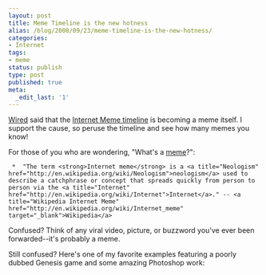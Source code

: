 ```yaml
---
layout: post
title: Meme Timeline is the new hotness
alias: /blog/2008/09/23/meme-timeline-is-the-new-hotness/
categories:
- Internet
tags:
- meme
status: publish
type: post
published: true
meta:
  _edit_last: '1'
---
```

<a title="Wired Meme Timeline Goes Viral" href="http://blog.wired.com/underwire/2008/09/track-the-life.html" target="_blank">Wired</a> said that the <a title="Internet Memes" href="http://www.dipity.com/user/tatercakes/timeline/Internet_Memes" target="_blank">Internet Meme timeline</a> is becoming a meme itself. I support the cause, so peruse the timeline and see how many memes you know!

For those of you who are wondering, "What's a <a title="Wikipedia Meme" href="http://en.wikipedia.org/wiki/Meme" target="_blank">meme</a>?":

	 *  "The term <strong>Internet meme</strong> is a <a title="Neologism" href="http://en.wikipedia.org/wiki/Neologism">neologism</a> used to describe a catchphrase or concept that spreads quickly from person to person via the <a title="Internet" href="http://en.wikipedia.org/wiki/Internet">Internet</a>." -- <a title="Wikipedia Internet Meme" href="http://en.wikipedia.org/wiki/Internet_meme" target="_blank">Wikipedia</a>

Confused? Think of any viral video, picture, or buzzword you've ever been forwarded--it's probably a meme.

Still confused? Here's one of my favorite examples featuring a poorly dubbed Genesis game and some amazing Photoshop work:
<object classid="clsid:d27cdb6e-ae6d-11cf-96b8-444553540000" width="425" height="344" codebase="http://download.macromedia.com/pub/shockwave/cabs/flash/swflash.cab#version=6,0,40,0"><param name="allowFullScreen" value="true" /><param name="src" value="http://www.youtube.com/v/qItugh-fFgg&amp;hl=en&amp;fs=1" /><embed type="application/x-shockwave-flash" width="425" height="344" src="http://www.youtube.com/v/qItugh-fFgg&amp;hl=en&amp;fs=1" allowfullscreen="true"></embed></object>
